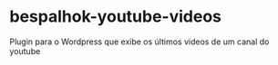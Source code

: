 # bespalhok-youtube-videos
Plugin para o Wordpress que exibe os últimos videos de um canal do youtube
